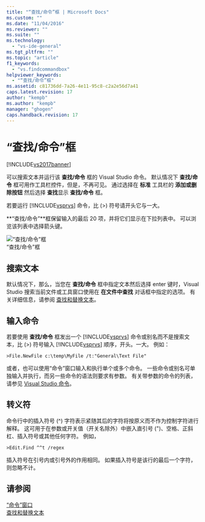 ```yaml
---
title: "“查找/命令”框 | Microsoft Docs"
ms.custom: ""
ms.date: "11/04/2016"
ms.reviewer: ""
ms.suite: ""
ms.technology: 
  - "vs-ide-general"
ms.tgt_pltfrm: ""
ms.topic: "article"
f1_keywords: 
  - "vs.findcommandbox"
helpviewer_keywords: 
  - "“查找/命令”框"
ms.assetid: c81736dd-7a26-4e11-95c8-c2a2e56d7a41
caps.latest.revision: 17
author: "kempb"
ms.author: "kempb"
manager: "ghogen"
caps.handback.revision: 17
---
```

# “查找/命令”框
[!INCLUDE[vs2017banner](../code-quality/includes/vs2017banner.md)]

可以搜索文本并运行该 **查找\/命令** 框的 Visual Studio 命令。  默认情况下 **查找\/命令** 框可用作工具栏控件，但是，不再可见。  通过选择在 **标准** 工具栏的 **添加或删除按钮** 然后选择 **查找**显示 **查找\/命令** 框。  
  
 若要运行 [!INCLUDE[vsprvs](../code-quality/includes/vsprvs_md.md)] 命令，比 \(\>\) 符号请开头它与一大。  
  
 **“查找\/命令”**框保留输入的最后 20 项，并将它们显示在下拉列表中。  可以浏览该列表中选择箭头键。  
  
 ![“查找&#47;命令”框](~/docs/ide/media/findcommandbox.png "FindCommandBox")  
“查找\/命令”框  
  
## 搜索文本  
 默认情况下，那么，当您在 **查找\/命令** 框中指定文本然后选择 enter 键时，Visual Studio 搜索当前文件或工具窗口使用在 **在文件中查找** 对话框中指定的选项。  有关详细信息，请参阅 [查找和替换文本](../ide/finding-and-replacing-text.md)。  
  
## 输入命令  
 若要使用 **查找\/命令** 框发出一个 [!INCLUDE[vsprvs](../code-quality/includes/vsprvs_md.md)] 命令或别名而不是搜索文本，比 \(\>\) 符号输入 [!INCLUDE[vsprvs](../code-quality/includes/vsprvs_md.md)] 顺序，开头。一大。  例如：  
  
```  
>File.NewFile c:\temp\MyFile /t:"General\Text File"  
```  
  
 或者，也可以使用“命令”窗口输入和执行单个或多个命令。  一些命令或别名可单独输入并执行，而另一些命令的语法则要求有参数。  有关带参数的命令的列表，请参见 [Visual Studio 命令](../ide/reference/visual-studio-commands.md)。  
  
## 转义符  
 命令行中的插入符号 \(^\) 字符表示紧随其后的字符将按原义而不作为控制字符进行解释。  这可用于在参数或开关值（开关名除外）中嵌入直引号 \("\)、空格、正斜杠、插入符号或其他任何字符。  例如，  
  
```  
>Edit.Find ^^t /regex  
```  
  
 插入符号在引号内或引号外的作用相同。  如果插入符号是该行的最后一个字符，则忽略不计。  
  
## 请参阅  
 [“命令”窗口](../ide/reference/command-window.md)   
 [查找和替换文本](../ide/finding-and-replacing-text.md)